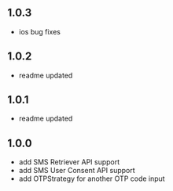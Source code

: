 ## 1.0.3

* ios bug fixes

## 1.0.2

* readme updated

## 1.0.1

* readme updated

## 1.0.0

* add SMS Retriever API support
* add SMS User Consent API support
* add OTPStrategy for another OTP code input
